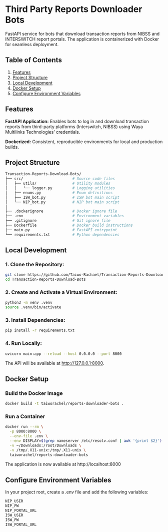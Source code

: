 # Third Party Reports Downloader Bots
FastAPI service for bots that download transaction reports from NIBSS and INTERSWITCH report portals. The application is containerized with Docker for seamless deployment.
  
## Table of Contents
1. [Features](#features)
2. [Project Structure](#project-structure)
3. [Local Development](#local-development)
4. [Docker Setup](#docker-setup)
5. [Configure Environment Variables](#configure-environment-variables)

## Features
__FastAPI Application:__ Enables bots to log in and download transaction reports from third-party platforms (Interswitch, NIBSS) using Waya Multilinks Technologies’ credentials.  

__Dockerized:__ Consistent, reproducible environments for local and production builds. 

## Project Structure
```bash
Transaction-Reports-Download-Bots/   
├── src/                      # Source code files 
│   ├── utils/                # Utility modules  
│   │   └── logger.py         # Logging utilities  
│   ├── enums.py              # Enum definitions  
│   ├── ISW_bot.py            # ISW bot main script  
│   └── NIP_bot.py            # NIP bot main script  
│  
├── .dockerignore             # Docker ignore file  
├── .env                      # Environment variables  
├── .gitignore                # Git ignore file  
├── Dockerfile                # Docker build instructions  
├── main.py                   # FastAPI entrypoint  
└── requirements.txt          # Python dependencies  
```

## Local Development
### 1. Clone the Repository:  
```bash
git clone https://github.com/Taiwo-Rachael/Transaction-Reports-Download-Bots.git
cd Transaction-Reports-Download-Bots
```
 
### 2. Create and Activate a Virtual Environment:
```bash
python3 -m venv .venv
source .venv/bin/activate
```

### 3. Install Dependencies:
```bash
pip install -r requirements.txt
```

### 4. Run Locally:
```bash
uvicorn main:app --reload --host 0.0.0.0 --port 8000
```
The API will be available at http://127.0.0.1:8000.

## Docker Setup
### Build the Docker Image
```bash
docker build -t taiworachel/reports-downloader-bots .
```
### Run a Container
```bash
docker run --rm \
  -p 8000:8000 \
  --env-file .env \
  --env DISPLAY=$(grep nameserver /etc/resolv.conf | awk '{print $2}'):0.0 \
  -v ~/Downloads:/root/Downloads \
  -v /tmp/.X11-unix:/tmp/.X11-unix \
  taiworachel/reports-downloader-bots
```
The application is now available at http://localhost:8000

## Configure Environment Variables

In your project root, create a .env file and add the following variables:
```bash
NIP_USER
NIP_PW
NIP_PORTAL_URL
ISW_USER
ISW_PW
ISW_PORTAL_URL
```

